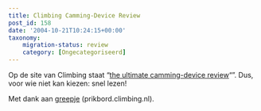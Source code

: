 ```yaml
---
title: Climbing Camming-Device Review
post_id: 158
date: '2004-10-21T10:24:15+00:00'
taxonomy:
    migration-status: review
    category: [Ongecategoriseerd]
---
```

Op de site van Climbing staat “[the ultimate camming-device review](http://www.climbing.com/equipment/cams212/)“”. Dus, voor wie niet kan kiezen: snel lezen!

Met dank aan [greepje](http://forum.climbing.nl/59318.html) (prikbord.climbing.nl).